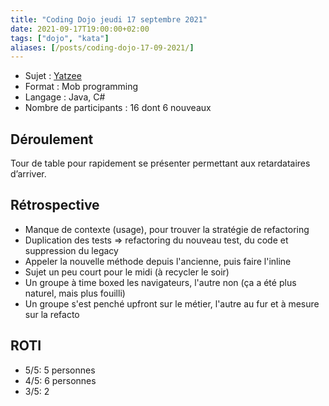 ```yaml
---
title: "Coding Dojo jeudi 17 septembre 2021"
date: 2021-09-17T19:00:00+02:00
tags: ["dojo", "kata"]
aliases: [/posts/coding-dojo-17-09-2021/]
---
```

- Sujet : [Yatzee](https://github.com/emilybache/Yatzy-Refactoring-Kata)
- Format : Mob programming
- Langage : Java, C#
- Nombre de participants : 16 dont 6 nouveaux

## Déroulement

Tour de table pour rapidement se présenter permettant aux retardataires d’arriver.

## Rétrospective

 * Manque de contexte (usage), pour trouver la stratégie de refactoring
 * Duplication des tests => refactoring du nouveau test, du code et suppression du legacy
 * Appeler la nouvelle méthode depuis l'ancienne, puis faire l'inline
 * Sujet un peu court pour le midi (à recycler le soir)
 * Un groupe à time boxed les navigateurs, l'autre non (ça a été plus naturel, mais plus fouilli)
 * Un groupe s'est penché upfront sur le métier, l'autre au fur et à mesure sur la refacto

## ROTI

 * 5/5: 5 personnes
 * 4/5: 6 personnes
 * 3/5: 2
